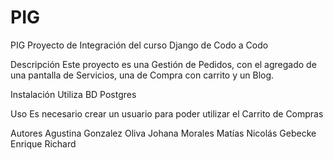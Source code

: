 # PIG

PIG
Proyecto de Integración del curso Django de Codo a Codo

Descripción
Este proyecto es una Gestión de Pedidos, con el agregado de una pantalla de Servicios, una de Compra con carrito y un Blog.

Instalación
Utiliza BD Postgres

Uso
Es necesario crear un usuario para poder utilizar el Carrito de Compras

Autores 
Agustina Gonzalez Oliva
Johana Morales
Matías Nicolás Gebecke
Enrique Richard

